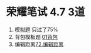 # 荣耀笔试 4.7 3道
1. 模拟题 只过了75%
2. 背包模板题 [01背包](https://programmercarl.com/%E8%83%8C%E5%8C%85%E7%90%86%E8%AE%BA%E5%9F%BA%E7%A1%8001%E8%83%8C%E5%8C%85-2.html)
3. 编辑距离[72.编辑距离](https://leetcode-cn.com/problems/edit-distance/)
